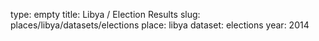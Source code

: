 type: empty
title: Libya / Election Results
slug: places/libya/datasets/elections
place: libya
dataset: elections
year: 2014
